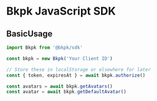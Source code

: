 # Bkpk JavaScript SDK

## BasicUsage

```typescript
import Bkpk from '@bkpk/sdk'

const bkpk = new Bkpk('Your Client ID')

// Store these in localStorage or elsewhere for later
const { token, expiresAt } = await bkpk.authorize()

const avatars = await bkpk.getAvatars()
const avatar = await bkpk.getDefaultAvatar()
```
